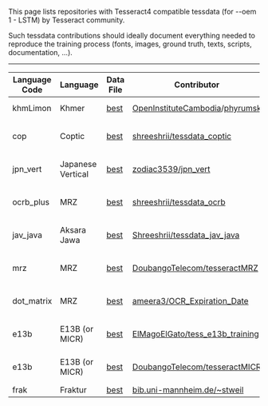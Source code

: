 This page lists repositories with Tesseract4 compatible tessdata (for --oem 1 - LSTM) by Tesseract community. 

Such tessdata contributions should ideally document everything needed to reproduce the training process (fonts, images, ground truth, texts, scripts, documentation, ...).

***

|Language Code|Language|Data File|Contributor|Info|
|-------------|--------|---------|-----------|----|
|khmLimon|Khmer|[best](https://github.com/OpenInstituteCambodia/tessdata_best/raw/master/khmLimon.traineddata)|[OpenInstituteCambodia](https://github.com/OpenInstituteCambodia)/[phyrumsk](https://github.com/phyrumsk)|[PR in tessdata_best](https://github.com/tesseract-ocr/tessdata_best/pull/27#issuecomment-394643981)|
|cop|Coptic|[best](https://github.com/Shreeshrii/tessdata_coptic/raw/master/cop.traineddata)|[shreeshrii/tessdata_coptic](https://github.com/Shreeshrii/tessdata_coptic/)|[tesseract-ocr forum post](https://groups.google.com/forum/?utm_medium=email&utm_source=footer#!topic/tesseract-ocr/LXIxi4KxmNQ)|
|jpn_vert|Japanese Vertical|[best](https://github.com/zodiac3539/jpn_vert)|[zodiac3539/jpn_vert](https://github.com/zodiac3539/jpn_vert)|[tesseract-ocr forum post](https://groups.google.com/forum/#!searchin/tesseract-ocr/comic%7Csort:date/tesseract-ocr/FwjSZzoVgeg/u-zyFYQiBgAJ)|
|ocrb_plus|MRZ|[best](https://github.com/Shreeshrii/tessdata_ocrb/blob/master/ocrb_plus.traineddata)|[shreeshrii/tessdata_ocrb](https://github.com/Shreeshrii/tessdata_ocrb)|[tesseract-ocr forum post]( https://groups.google.com/forum/?utm_medium=email&utm_source=footer#!msg/tesseract-ocr/zi79vNsiSkg/UT3JwsNeBQAJ)|
|jav_java|Aksara Jawa|[best](https://github.com/Shreeshrii/tessdata_jav_java/blob/master/tessdata_best/jav1.traineddata)|[Shreeshrii/tessdata_jav_java](https://github.com/Shreeshrii/tessdata_jav_java)|[tesseract-ocr forum post](https://groups.google.com/forum/?utm_medium=email&utm_source=footer#!msg/tesseract-ocr/8r8YOQgTBT4/xHpCTp9DAwAJ)|
|mrz|MRZ|[best](https://github.com/DoubangoTelecom/tesseractMRZ/tree/master/tessdata_best)|[DoubangoTelecom/tesseractMRZ](https://github.com/DoubangoTelecom/tesseractMRZ)|[tesseract-ocr forum post](https://groups.google.com/d/msgid/tesseract-ocr/a92ec47e-5055-4ffe-a174-f437d3c7ccf2%40googlegroups.com)|
|dot_matrix|MRZ|[best](https://github.com/ameera3/OCR_Expiration_Date/tree/master/OCR_Ensemble)|[ameera3/OCR_Expiration_Date](https://github.com/ameera3/OCR_Expiration_Date)|[tesseract-ocr forum post](https://groups.google.com/forum/#!topic/tesseract-ocr/BimLa0-z9ME)|
|e13b|E13B (or MICR)|[best](https://github.com/ElMagoElGato/tess_e13b_training)|[ElMagoElGato/tess_e13b_training](https://github.com/ElMagoElGato/tess_e13b_training)|[tesseract-ocr forum post](https://groups.google.com/d/topic/tesseract-ocr/q8IRrufVRJo/discussion)|
|e13b|E13B (or MICR)|[best](https://github.com/DoubangoTelecom/tesseractMICR/blob/master/tessdata_best/e13b.traineddata)|[DoubangoTelecom/tesseractMICR](https://github.com/DoubangoTelecom/tesseractMICR)|[tesseract-ocr forum post](https://groups.google.com/forum/#!topic/tesseract-ocr/FdwDjt1edX8)|
|frak|Fraktur|[best](https://ub-backup.bib.uni-mannheim.de/~stweil/ocrd-train/data/Fraktur_5000000/)|[bib.uni-mannheim.de/~stweil](https://ub-backup.bib.uni-mannheim.de/~stweil/ocrd-train/data/Fraktur_5000000/)|[tesstrain wiki](https://github.com/tesseract-ocr/tesstrain/wiki/Training-Fraktur)|

<!--
-------------------------
Use the template below for adding new files.

|Lang_Code|Language|[best](best_URL)|[User_Repo](Contributor_URL)|[tesseract-ocr forum post](InfoURL)|
|---|---|---|---|---|
-->
